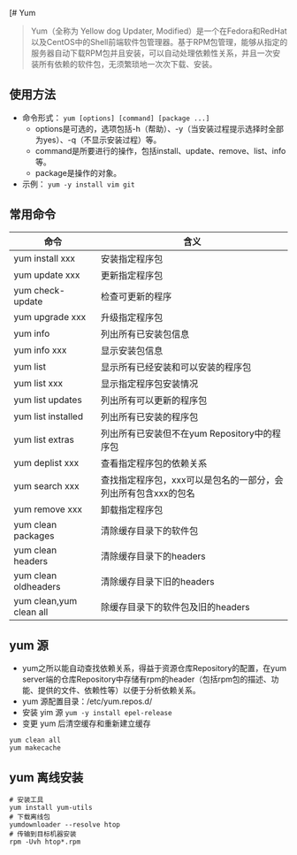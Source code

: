 [# Yum

> Yum（全称为 Yellow dog Updater, Modified）是一个在Fedora和RedHat以及CentOS中的Shell前端软件包管理器。基于RPM包管理，能够从指定的服务器自动下载RPM包并且安装，可以自动处理依赖性关系，并且一次安装所有依赖的软件包，无须繁琐地一次次下载、安装。

## 使用方法

- 命令形式： `yum [options] [command] [package ...]`
  - options是可选的，选项包括-h（帮助）、-y（当安装过程提示选择时全部为yes）、-q（不显示安装过程）等。
  - command是所要进行的操作，包括install、update、remove、list、info等。
  - package是操作的对象。
- 示例： `yum -y install vim git`

## 常用命令

| 命令                      | 含义                                 |
|-------------------------|------------------------------------|
| yum install xxx         | 安装指定程序包                            |
| yum update xxx          | 更新指定程序包                            |
| yum check-update        | 检查可更新的程序                           |
| yum upgrade xxx         | 升级指定程序包                            |
| yum info                | 列出所有已安装包信息                         |
| yum info xxx            | 显示安装包信息                            |
| yum list                | 显示所有已经安装和可以安装的程序包                  |
| yum list xxx            | 显示指定程序包安装情况                        |
| yum list updates        | 列出所有可以更新的程序包                       |
| yum list installed      | 列出所有已安装的程序包                        |
| yum list extras         | 列出所有已安装但不在yum Repository中的程序包      |
| yum deplist xxx         | 查看指定程序包的依赖关系                       |
| yum search xxx          | 查找指定程序包，xxx可以是包名的一部分，会列出所有包含xxx的包名 |
| yum remove xxx          | 卸载指定程序包                            |
| yum clean packages      | 清除缓存目录下的软件包                        |
| yum clean headers       | 清除缓存目录下的headers                    |
| yum clean oldheaders    | 清除缓存目录下旧的headers                   |
| yum clean,yum clean all | 除缓存目录下的软件包及旧的headers               |

## yum 源

- yum之所以能自动查找依赖关系，得益于资源仓库Repository的配置，在yum server端的仓库Repository中存储有rpm的header（包括rpm包的描述、功能、提供的文件、依赖性等）以便于分析依赖关系。
- yum 源配置目录：/etc/yum.repos.d/
- 安装 yim 源 `yum -y install epel-release`
- 变更 yum 后清空缓存和重新建立缓存
```shell
yum clean all
yum makecache
```

## yum 离线安装

```shell
# 安装工具
yum install yum-utils
# 下载离线包
yumdownloader --resolve htop
# 传输到目标机器安装
rpm -Uvh htop*.rpm
```
